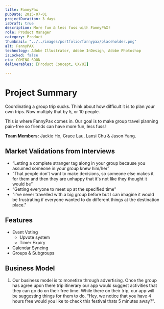 ```yaml
---
title: FannyPax
pubDate: 2015-07-01
projectDuration: 3 days
isDraft: true
description: More fun & less fuss with FannyPAX!
role: Product Manager
category: Product
thumbnail: "../../images/portfolio/fannypax/placeholder.png"
alt: FannyPAX
technology: Adobe Illustrator, Adobe InDesign, Adobe Photoshop
isLocked: false
cta: COMING SOON
deliverables: [Product Concept, UX/UI]

---
```

 
# Project Summary
Coordinating a group trip sucks. Think about how difficult it is to plan your own trips. Now multiply that by 5, or 10 people. 

This is where FannyPax comes in. Our goal is to make group travel planning pain-free so friends can have more fun, less fuss!  

<strong>Team Members:</strong> Jackie Ho, Grace Lau, Lansi Chu & Jason Yang.


## Market Validations from Interviews
- “Letting a complete stranger tag along in your group because you assumed someone in your group knew him/her”
- “That people don't want to make decisions, so someone else makes it for them and then they are unhappy that it's not like they thought it would be”
- “Getting everyone to meet up at the specified time”
- "I've never travelled with a big group before but I can imagine it would be frustrating if everyone wanted to do different things at the destination place."

## Features
- Event Voting
    - Upvote system
    - Timer Expiry
- Calendar Syncing
- Groups & Subgroups

## Business Model
1) Our business model is to monetize through advertising. Once the group has agree upon there trip itinerary our app would suggest activities that they can go do on their free time.  While there on their trip, our app will be suggesting things for them to do.  “Hey, we notice that you have 4 hours free would you like to check this festival thats 5 minutes away?”.

